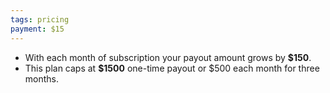 ```yaml
---
tags: pricing
payment: $15
---
```


* With each month of subscription your payout amount grows by **$150**.
* This plan caps at **$1500** one-time payout or $500 each month for three months.
